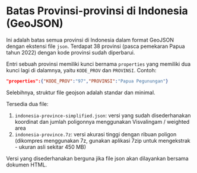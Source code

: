 # Batas Provinsi-provinsi di Indonesia (GeoJSON)

Ini adalah batas semua provinsi di Indonesia dalam format GeoJSON dengan ekstensi file `json`. Terdapat 38 provinsi (pasca pemekaran Papua tahun 2022) dengan kode provinsi sudah diperbarui.

Entri sebuah provinsi memiliki kunci bernama `properties` yang memiliki dua kunci lagi di dalamnya, yaitu `KODE_PROV` dan `PROVINSI`. Contoh:

```json
"properties":{"KODE_PROV":"97","PROVINSI":"Papua Pegunungan"}
```

Selebihnya, struktur file geojson adalah standar dan minimal.

Tersedia dua file: 

1. `indonesia-province-simplified.json`: versi yang sudah disederhanakan koordinat dan jumlah poligonnya menggunakan Visvalingam / weighted area
2. `indonesia-province.7z`: versi akurasi tinggi dengan ribuan poligon (dikompres menggunakan 7z, gunakan aplikasi 7zip untuk mengekstrak - ukuran asli sekitar 450 MB)

Versi yang disederhanakan berguna jika file json akan dilayankan bersama dokumen HTML. 
